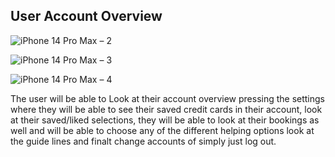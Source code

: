 ## User Account Overview

![iPhone 14 Pro Max – 2](https://github.com/ChicoState/UX-BudgetTravel/assets/111912181/a94147c1-d21d-4c56-9a2a-db9a7d242eea)

![iPhone 14 Pro Max – 3](https://github.com/ChicoState/UX-BudgetTravel/assets/111912181/787f1376-d7ad-4936-9bc4-0d55b502f57f)

![iPhone 14 Pro Max – 4](https://github.com/ChicoState/UX-BudgetTravel/assets/111912181/f6eaa357-588b-4dbd-9d40-e848a6147d34)

The user will be able to Look at their account overview pressing the settings where they will be able to see their saved credit cards in their account, 
look at their saved/liked selections, they will be able to look at their bookings as well and will be able to choose any of the different helping options 
look at the guide lines and finalt change accounts of simply just log out.
